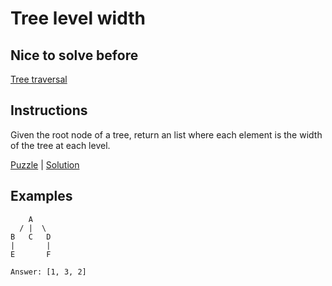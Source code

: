 # Tree level width

## Nice to solve before

[Tree traversal](../traversal/TreeTraversal.md)

## Instructions

Given the root node of a tree, return an list where each element is the width of the tree at each level.

[Puzzle](LevelWidth.kt) | [Solution](LevelWidthSolution.kt)

## Examples

```
    A
  / |  \
B   C   D
|       |
E       F

Answer: [1, 3, 2]
```
